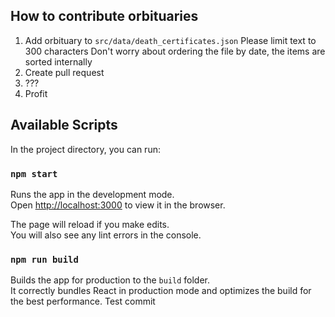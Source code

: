 ## How to contribute orbituaries

1. Add orbituary to `src/data/death_certificates.json`
   Please limit text to 300 characters
   Don't worry about ordering the file by date, the items are sorted internally
2. Create pull request
3. ???
4. Profit

## Available Scripts

In the project directory, you can run:

### `npm start`

Runs the app in the development mode.\
Open [http://localhost:3000](http://localhost:3000) to view it in the browser.

The page will reload if you make edits.\
You will also see any lint errors in the console.

### `npm run build`

Builds the app for production to the `build` folder.\
It correctly bundles React in production mode and optimizes the build for the best performance.
Test commit
